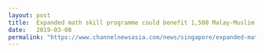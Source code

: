 ```yaml
---
layout: post
title:  Expanded math skill programme could benefit 1,500 Malay-Muslim family members
date:   2019-03-08
permalink: "https://www.channelnewsasia.com/news/singapore/expanded-math-skill-programme-could-benefit-1-500-malay-muslim-11324438"
---
```

